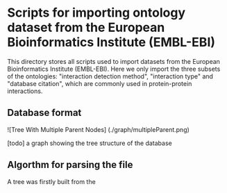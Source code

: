 # Scripts for importing ontology dataset from the European Bioinformatics Institute (EMBL-EBI)

This directory stores all scripts used to import datasets from the European Bioinformatics Institute (EMBL-EBI). 
Here we only import the three subsets of the ontologies: "interaction detection method", "interaction type" and "database citation", which are commonly used in protein-protein interactions. 

## Database format

![Tree With Multiple Parent Nodes]
(./graph/multipleParent.png)

[todo] a graph showing the tree structure of the database

## Algorthm for parsing the file

A tree was firstly built from the 


